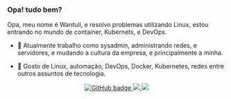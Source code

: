 ### Opa! tudo bem?
Opa, meu nome é Wantuil, e resolvo problemas utilizando Linux, estou entrando no mundo de container, Kubernets, e DevOps.

- :rocket: Atualmente trabalho como sysadmin, administrando redes, e servidores, e mudando a cultura da empresa, e principalmente a minha.

- 💬 Gosto de Linux, automação, DevOps, Docker, Kubernetes, redes entre outros assuntos de tecnologia.

<p align="center">
  <a href="https://github.com/Wantuilxavier?tab=followers">
    <img src="https://img.shields.io/github/followers/badtuxx?label=Followers&logo=GitHub&style=for-the-badge" alt="GitHub badge" />
  </a>
  <a href="http://twitter.com/badtux_">
    <img src="https://img.shields.io/twitter/follow/badtux_?label=Twitter&logo=twitter&style=for-the-badge" />
  </a>
  <a href="http://youtube.com/linuxtips?sub_confirmation=1">
    <img src="https://img.shields.io/youtube/views/pV0nkr61XP8?label=YouTube&logo=YouTube&style=for-the-badge" />
  </a>
</p>

<!--
**badtuxx/badtuxx** is a ✨ _special_ ✨ repository because its `README.md` (this file) appears on your GitHub profile.
Here are some ideas to get you started:
- 🔭 I’m currently working on ...
- 🌱 I’m currently learning ...
- 👯 I’m looking to collaborate on ...
- 🤔 I’m looking for help with ...
- 💬 Ask me about ...
- 📫 How to reach me: ...
- 😄 Pronouns: ...
- ⚡ Fun fact: ...
-->
